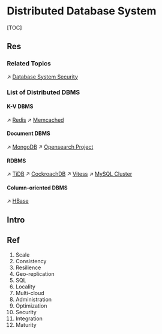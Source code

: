 # Distributed Database System

[TOC]



## Res
### Related Topics
↗ [Database System Security](../../../../CyberSecurity/System%20Security/Database%20System%20Security/Database%20System%20Security.md)


### List of Distributed DBMS
#### K-V DBMS
↗ [Redis](../../../../🔑%20CS%20Core/🍕%20Computer%20Storage%20&%20Database%20Systems/Database%20Systems/DBMS%20(DataBase%20Management%20System)%20Implementations/KVDBMS%20(Key-Value)/Redis%20&%20Open%20Redis%20Forks/Redis.md)
↗ [Memcached](../../../../🔑%20CS%20Core/🍕%20Computer%20Storage%20&%20Database%20Systems/Database%20Systems/DBMS%20(DataBase%20Management%20System)%20Implementations/KVDBMS%20(Key-Value)/Memcached/Memcached.md)

#### Document DBMS
↗ [MongoDB](../../../../🔑%20CS%20Core/🍕%20Computer%20Storage%20&%20Database%20Systems/Database%20Systems/DBMS%20(DataBase%20Management%20System)%20Implementations/Document%20Database/MongoDB/MongoDB.md)
↗ [Opensearch Project](../../../../🔑%20CS%20Core/🍕%20Computer%20Storage%20&%20Database%20Systems/Database%20Systems/DBMS%20(DataBase%20Management%20System)%20Implementations/🏋️%20Database%20Engines%20&%20Search%20Engines/Opensearch%20Project/Opensearch%20Project.md)

#### RDBMS
↗ [TiDB](../../../../🔑%20CS%20Core/🍕%20Computer%20Storage%20&%20Database%20Systems/Database%20Systems/DBMS%20(DataBase%20Management%20System)%20Implementations/RDBMS%20(Relational)/TiDB/TiDB.md)
↗ [CockroachDB](../../../../🔑%20CS%20Core/🍕%20Computer%20Storage%20&%20Database%20Systems/Database%20Systems/DBMS%20(DataBase%20Management%20System)%20Implementations/RDBMS%20(Relational)/CockroachDB/CockroachDB.md)
↗ [Vitess](../../../../🔑%20CS%20Core/🍕%20Computer%20Storage%20&%20Database%20Systems/Database%20Systems/DBMS%20(DataBase%20Management%20System)%20Implementations/RDBMS%20(Relational)/Vitess/Vitess.md)
↗ [MySQL Cluster](../../../../🔑%20CS%20Core/🍕%20Computer%20Storage%20&%20Database%20Systems/Database%20Systems/DBMS%20(DataBase%20Management%20System)%20Implementations/RDBMS%20(Relational)/MySQL%20Cluster/MySQL%20Cluster.md)

#### Column-oriented DBMS
↗ [HBase](../../../../🔑%20CS%20Core/🍕%20Computer%20Storage%20&%20Database%20Systems/Database%20Systems/DBMS%20(DataBase%20Management%20System)%20Implementations/Column%20Oriented%20Database/Hbase/HBase.md)



## Intro


## Ref
[👍 What is distributed SQL? An evolution of the database]: https://www.cockroachlabs.com/blog/what-is-distributed-sql/
1. Scale
2. Consistency
3. Resilience
4. Geo-replication
5. SQL
6. Locality
7. Multi-cloud
8. Administration
9. Optimization
10. Security
11. Integration
12. Maturity
